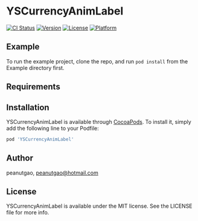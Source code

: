 # YSCurrencyAnimLabel

[![CI Status](https://img.shields.io/travis/peanutgao/YSCurrencyAnimLabel.svg?style=flat)](https://travis-ci.org/peanutgao/YSCurrencyAnimLabel)
[![Version](https://img.shields.io/cocoapods/v/YSCurrencyAnimLabel.svg?style=flat)](https://cocoapods.org/pods/YSCurrencyAnimLabel)
[![License](https://img.shields.io/cocoapods/l/YSCurrencyAnimLabel.svg?style=flat)](https://cocoapods.org/pods/YSCurrencyAnimLabel)
[![Platform](https://img.shields.io/cocoapods/p/YSCurrencyAnimLabel.svg?style=flat)](https://cocoapods.org/pods/YSCurrencyAnimLabel)

## Example

To run the example project, clone the repo, and run `pod install` from the Example directory first.

## Requirements

## Installation

YSCurrencyAnimLabel is available through [CocoaPods](https://cocoapods.org). To install
it, simply add the following line to your Podfile:

```ruby
pod 'YSCurrencyAnimLabel'
```

## Author

peanutgao, peanutgao@hotmail.com

## License

YSCurrencyAnimLabel is available under the MIT license. See the LICENSE file for more info.
